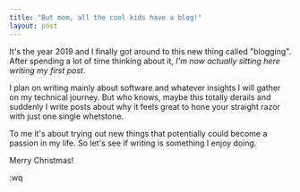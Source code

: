 ```yaml
---
title: "But mom, all the cool kids have a blog!"
layout: post
---
```


It's the year 2019 and I finally got around to this new thing called "blogging".
After spending a lot of time thinking about it, *I'm now actually sitting here
writing my first post*.

I plan on writing mainly about software and whatever insights I will gather on my
technical journey. But who knows, maybe this totally derails and suddenly I write
posts about why it feels great to hone your straight razor with just one single whetstone.

To me it's about trying out new things that potentially could become a passion in my life.
So let's see if writing is something I enjoy doing.

Merry Christmas!

:wq
